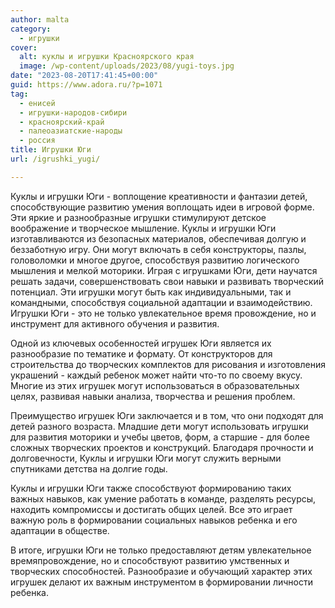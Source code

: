 ```yaml
---
author: malta
category:
  - игрушки
cover:
  alt: куклы и игрушки Красноярского края
  image: /wp-content/uploads/2023/08/yugi-toys.jpg
date: "2023-08-20T17:41:45+00:00"
guid: https://www.adora.ru/?p=1071
tag:
  - енисей
  - игрушки-народов-сибири
  - красноярский-край
  - палеоазиатские-народы
  - россия
title: Игрушки Юги
url: /igrushki_yugi/

---
```

Куклы и игрушки Юги \- воплощение креативности и фантазии детей, способствующие развитию умения воплощать идеи в игровой форме. Эти яркие и разнообразные игрушки стимулируют детское воображение и творческое мышление. Куклы и игрушки Юги изготавливаются из безопасных материалов, обеспечивая долгую и беззаботную игру. Они могут включать в себя конструкторы, пазлы, головоломки и многое другое, способствуя развитию логического мышления и мелкой моторики. Играя с игрушками Юги, дети научатся решать задачи, совершенствовать свои навыки и развивать творческий потенциал. Эти игрушки могут быть как индивидуальными, так и командными, способствуя социальной адаптации и взаимодействию. Игрушки Юги \- это не только увлекательное время провождение, но и инструмент для активного обучения и развития.

Одной из ключевых особенностей игрушек Юги является их разнообразие по тематике и формату. От конструкторов для строительства до творческих комплектов для рисования и изготовления украшений \- каждый ребенок может найти что-то по своему вкусу. Многие из этих игрушек могут использоваться в образовательных целях, развивая навыки анализа, творчества и решения проблем.

Преимущество игрушек Юги заключается и в том, что они подходят для детей разного возраста. Младшие дети могут использовать игрушки для развития моторики и учебы цветов, форм, а старшие \- для более сложных творческих проектов и конструкций. Благодаря прочности и долговечности, Куклы и игрушки Юги могут служить верными спутниками детства на долгие годы.

Куклы и игрушки Юги также способствуют формированию таких важных навыков, как умение работать в команде, разделять ресурсы, находить компромиссы и достигать общих целей. Все это играет важную роль в формировании социальных навыков ребенка и его адаптации в обществе.

В итоге, игрушки Юги не только предоставляют детям увлекательное времяпровождение, но и способствуют развитию умственных и творческих способностей. Разнообразие и обучающий характер этих игрушек делают их важным инструментом в формировании личности ребенка.
